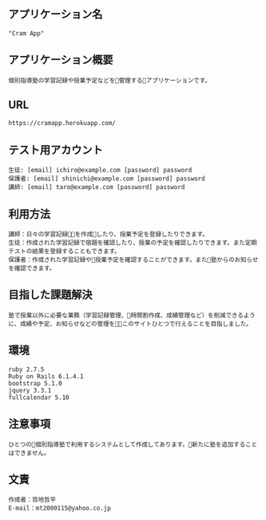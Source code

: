 ## アプリケーション名
    "Cram App"

## アプリケーション概要
    個別指導塾の学習記録や授業予定などを管理するアプリケーションです。

## URL
    https://cramapp.herokuapp.com/

## テスト用アカウント
    生徒: [email] ichiro@example.com [password] password
    保護者: [email] shinichi@example.com [password] password
    講師: [email] taro@example.com [password] password

## 利用方法
    講師：日々の学習記録を作成したり、授業予定を登録したりできます。
    生徒：作成された学習記録で宿題を確認したり、授業の予定を確認したりできます。また定期テストの結果を登録することもできます。
    保護者：作成された学習記録や授業予定を確認することができます。また塾からのお知らせを確認できます。

## 目指した課題解決
    塾で授業以外に必要な業務（学習記録管理、時間割作成、成績管理など）を削減できるように、成績や予定、お知らせなどの管理をこのサイトひとつで行えることを目指しました。

## 環境
    ruby 2.7.5
    Ruby on Rails 6.1.4.1
    bootstrap 5.1.0
    jquery 3.3.1
    fullcalendar 5.10

## 注意事項
    ひとつの個別指導塾で利用するシステムとして作成してあります。新たに塾を追加することはできません。

## 文責
    作成者：百地哲平
    E-mail：mt2000115@yahoo.co.jp